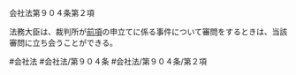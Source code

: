 会社法第９０４条第２項

法務大臣は、裁判所が[前項](会社法＿＿＿＿第９０４条第１項)の申立てに係る事件について審問をするときは、当該審問に立ち会うことができる。

#会社法
#会社法/第９０４条
#会社法/第９０４条/第２項
